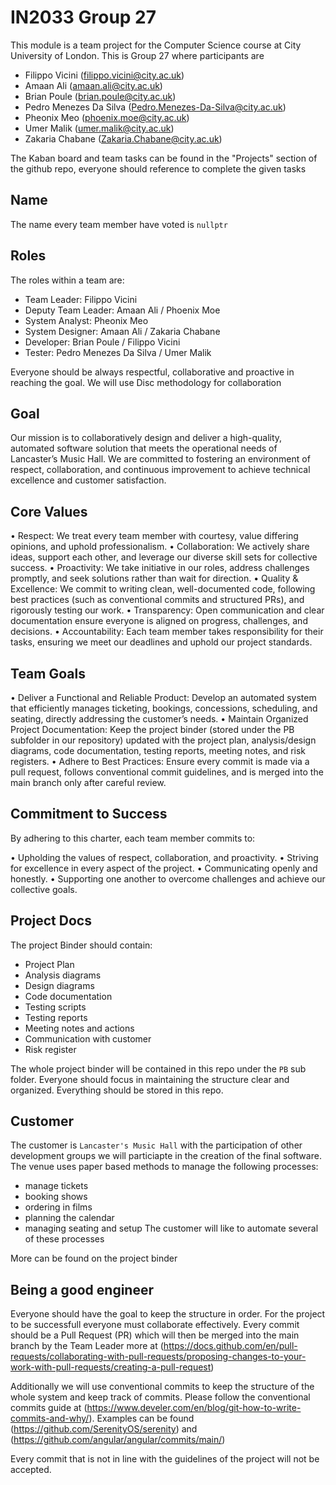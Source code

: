 # IN2033 Group 27
This module is a team project for the Computer Science course at City University of London. This is Group 27 where participants are
- Filippo Vicini (filippo.vicini@city.ac.uk)
- Amaan Ali (amaan.ali@city.ac.uk)
- Brian Poule (brian.poule@city.ac.uk)
- Pedro Menezes Da Silva (Pedro.Menezes-Da-Silva@city.ac.uk)
- Pheonix Meo (phoenix.moe@city.ac.uk)
- Umer Malik (umer.malik@city.ac.uk)
- Zakaria Chabane (Zakaria.Chabane@city.ac.uk)

The Kaban board and team tasks can be found in the "Projects" section of the github repo, everyone should reference to complete the given tasks
## Name 
The name every team member have voted is `nullptr`

## Roles 
The roles within a team are: 
- Team Leader: Filippo Vicini
- Deputy Team Leader: Amaan Ali / Phoenix Moe
- System Analyst: Pheonix Meo
- System Designer: Amaan Ali / Zakaria Chabane
- Developer: Brian Poule / Filippo Vicini
- Tester: Pedro Menezes Da Silva / Umer Malik

Everyone should be always respectful, collaborative and proactive in reaching the goal. We will use Disc methodology for collaboration

## Goal
Our mission is to collaboratively design and deliver a high-quality, automated software solution that meets the operational needs of Lancaster’s Music Hall. We are committed to fostering an environment of respect, collaboration, and continuous improvement to achieve technical excellence and customer satisfaction.

## Core Values
•	Respect: We treat every team member with courtesy, value differing opinions, and uphold professionalism.
• Collaboration: We actively share ideas, support each other, and leverage our diverse skill sets for collective success.
•	Proactivity: We take initiative in our roles, address challenges promptly, and seek solutions rather than wait for direction. 
•	Quality & Excellence: We commit to writing clean, well-documented code, following best practices (such as conventional commits and structured PRs), and rigorously testing our work.
•	Transparency: Open communication and clear documentation ensure everyone is aligned on progress, challenges, and decisions. 
•	Accountability: Each team member takes responsibility for their tasks, ensuring we meet our deadlines and uphold our project standards.


## Team Goals
•	Deliver a Functional and Reliable Product: Develop an automated system that efficiently manages ticketing, bookings, concessions, scheduling, and seating, directly addressing the customer’s needs. 
•	Maintain Organized Project Documentation: Keep the project binder (stored under the PB subfolder in our repository) updated with the project plan, analysis/design diagrams, code documentation, testing reports, meeting notes, and risk registers. 
•	Adhere to Best Practices: Ensure every commit is made via a pull request, follows conventional commit guidelines, and is merged into the main branch only after careful review.


## Commitment to Success
By adhering to this charter, each team member commits to:

•	Upholding the values of respect, collaboration, and proactivity. 
•	Striving for excellence in every aspect of the project. 
•	Communicating openly and honestly. 
•	Supporting one another to overcome challenges and achieve our collective goals.


## Project Docs

The project Binder should contain:
- Project Plan
- Analysis diagrams
- Design diagrams
- Code documentation
- Testing scripts
- Testing reports
- Meeting notes and actions
- Communication with customer
- Risk register

The whole project binder will be contained in this repo under the `PB` sub folder. Everyone should focus in maintaining the structure clear and organized.
Everything should be stored in this repo. 

## Customer
The customer is `Lancaster's Music Hall` with the participation of other development groups we will particiapte in the creation of the final software. The venue uses paper based methods to manage the following processes:
- manage tickets
- booking shows
- ordering in films
- planning the calendar
- managing seating and setup
The customer will like to automate several of these processes 

More can be found on the project binder 

## Being a good engineer
Everyone should have the goal to keep the structure in order. For the project to be successfull everyone must collaborate effectively.
Every commit should be a Pull Request (PR) which will then be merged into the main branch by the Team Leader more at (https://docs.github.com/en/pull-requests/collaborating-with-pull-requests/proposing-changes-to-your-work-with-pull-requests/creating-a-pull-request)

Additionally we will use conventional commits to keep the structure of the whole system and keep track of commits. Please follow the conventional commits guide at (https://www.develer.com/en/blog/git-how-to-write-commits-and-why/). Examples can be found (https://github.com/SerenityOS/serenity) and (https://github.com/angular/angular/commits/main/) 

Every commit that is not in line with the guidelines of the project will not be accepted. 



